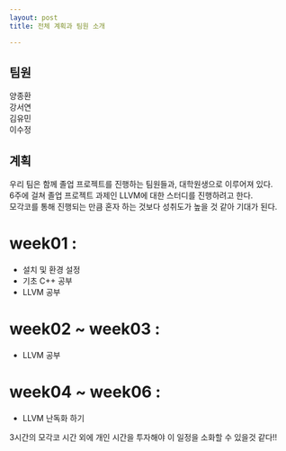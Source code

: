 ```yaml
---
layout: post
title: 전체 계획과 팀원 소개

---
```

## 팀원
양종환  
강서연  
김유민  
이수정  

## 계획
우리 팀은 함께 졸업 프로젝트를 진행하는 팀원들과, 대학원생으로 이루어져 있다.  
6주에 걸쳐 졸업 프로젝트 과제인 LLVM에 대한 스터디를 진행하려고 한다.  
모각코를 통해 진행되는 만큼 혼자 하는 것보다 성취도가 높을 것 같아 기대가 된다.

# week01 :
- 설치 및 환경 설정
- 기초 C++ 공부
- LLVM 공부
# week02 ~ week03 :
- LLVM 공부
# week04 ~ week06 :
- LLVM 난독화 하기

3시간의 모각코 시간 외에 개인 시간을 투자해야 이 일정을 소화할 수 있을것 같다!!
